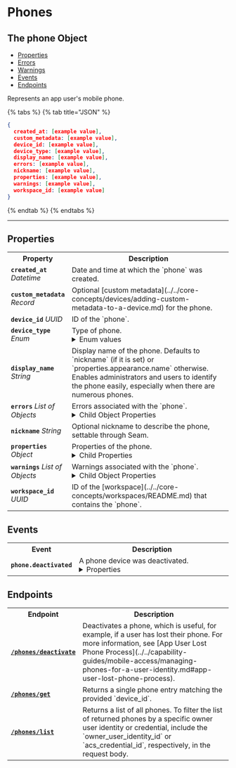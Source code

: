 # Phones

## The phone Object

- [Properties](./#properties)
- [Errors](./#errors)
- [Warnings](./#warnings)
- [Events](./#events)
- [Endpoints](./#endpoints)


Represents an app user's mobile phone.

{% tabs %}
{% tab title="JSON" %}
```json
{
  created_at: [example value],
  custom_metadata: [example value],
  device_id: [example value],
  device_type: [example value],
  display_name: [example value],
  errors: [example value],
  nickname: [example value],
  properties: [example value],
  warnings: [example value],
  workspace_id: [example value]
}
```
{% endtab %}
{% endtabs %}

---

## Properties

<table>
<tr><th style="width:25%">Property</th><th>Description</th></tr>
<tr><td><strong><code>created_at</code></strong> <i>Datetime</i></td>
<td>
Date and time at which the `phone` was created.


</td></tr>

<tr><td><strong><code>custom_metadata</code></strong> <i>Record</i></td>
<td>
Optional [custom metadata](../../core-concepts/devices/adding-custom-metadata-to-a-device.md) for the phone.


</td></tr>

<tr><td><strong><code>device_id</code></strong> <i>UUID</i></td>
<td>
ID of the `phone`.


</td></tr>

<tr><td><strong><code>device_type</code></strong> <i>Enum</i></td>
<td>
Type of phone.

<details>

<summary>Enum values</summary>

- `ios_phone`
- `android_phone`
</details>


</td></tr>

<tr><td><strong><code>display_name</code></strong> <i>String</i></td>
<td>
Display name of the phone. Defaults to `nickname` (if it is set) or `properties.appearance.name` otherwise. Enables administrators and users to identify the phone easily, especially when there are numerous phones.


</td></tr>

<tr><td><strong><code>errors</code></strong> <i>List</i> <i>of Objects</i></td>
<td>
Errors associated with the `phone`.

<details>

<summary>Child Object Properties</summary>

- <strong><code>error_code</code></strong> <i>String</i>



- <strong><code>message</code></strong> <i>String</i>


</details>


</td></tr>

<tr><td><strong><code>nickname</code></strong> <i>String</i></td>
<td>
Optional nickname to describe the phone, settable through Seam.


</td></tr>

<tr><td><strong><code>properties</code></strong> <i>Object</i></td>
<td>
Properties of the phone.

<details>

<summary>Child Properties</summary>

- <strong><code>assa_abloy_credential_service_metadata</code></strong> <i>Object</i>

  ASSA ABLOY Credential Service metadata for the phone.



- <strong><code>assa_abloy_credential_service_metadata.endpoints</code></strong> <i>List</i> <i>of Objects</i>

  Endpoints associated with the phone.


- <strong><code>endpoint_id</code></strong> <i>String</i>

  ID of the associated endpoint.



- <strong><code>is_active</code></strong> <i>Boolean</i>

  Indicated whether the endpoint is active.




- <strong><code>assa_abloy_credential_service_metadata.has_active_endpoint</code></strong> <i>Boolean</i>

  Indicates whether the credential service has active endpoints associated with the phone.



- <strong><code>salto_space_credential_service_metadata</code></strong> <i>Object</i>

  Salto Space credential service metadata for the phone.



- <strong><code>salto_space_credential_service_metadata.has_active_phone</code></strong> <i>Boolean</i>

  Indicates whether the credential service has an active associated phone.


</details>


</td></tr>

<tr><td><strong><code>warnings</code></strong> <i>List</i> <i>of Objects</i></td>
<td>
Warnings associated with the `phone`.

<details>

<summary>Child Object Properties</summary>

- <strong><code>message</code></strong> <i>String</i>



- <strong><code>warning_code</code></strong> <i>String</i>


</details>


</td></tr>

<tr><td><strong><code>workspace_id</code></strong> <i>UUID</i></td>
<td>
ID of the [workspace](../../core-concepts/workspaces/README.md) that contains the `phone`.


</td></tr>

</table>

## Events

<table>
<tr><th style="width:25%">Event</th><th>Description</th></tr>
<tr><td><strong><code>phone.deactivated</code></strong></td>
<td>
A phone device was deactivated.

<details>

<summary>Properties</summary>

- <strong><code>created_at</code></strong> <i>Datetime</i>

  Date and time at which the event was created.



- <strong><code>device_id</code></strong> <i>UUID</i>

  ID of the [device](../../core-concepts/devices/README.md).



- <strong><code>event_id</code></strong> <i>UUID</i>

  ID of the event.



- <strong><code>event_type</code></strong> <i>String</i>



- <strong><code>occurred_at</code></strong> <i>Datetime</i>

  Date and time at which the event occurred.



- <strong><code>workspace_id</code></strong> <i>UUID</i>

  ID of the [workspace](../../core-concepts/workspaces/README.md).


</details>

</td></tr>
</table>

## Endpoints

<table>
<tr><th style="width:25%">Endpoint</th><th>Description</th></tr>

<tr><td><a href="./deactivate.md"><strong><code>/phones/deactivate</code></strong></a></td>

<td>Deactivates a phone, which is useful, for example, if a user has lost their phone. For more information, see [App User Lost Phone Process](../../capability-guides/mobile-access/managing-phones-for-a-user-identity.md#app-user-lost-phone-process).</td></tr>


<tr><td><a href="./get.md"><strong><code>/phones/get</code></strong></a></td>

<td>Returns a single phone entry matching the provided `device_id`.</td></tr>


<tr><td><a href="./list.md"><strong><code>/phones/list</code></strong></a></td>

<td>Returns a list of all phones. To filter the list of returned phones by a specific owner user identity or credential, include the `owner_user_identity_id` or `acs_credential_id`, respectively, in the request body.</td></tr>

</table>
